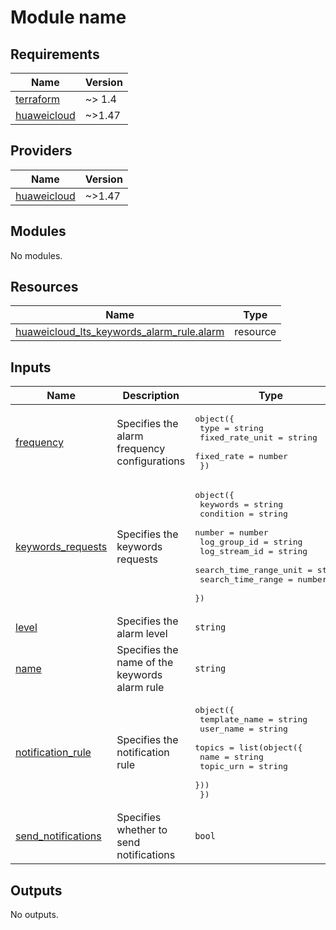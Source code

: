 # Module name
<!-- BEGIN_TF_DOCS -->
## Requirements

| Name | Version |
|------|---------|
| <a name="requirement_terraform"></a> [terraform](#requirement\_terraform) | ~> 1.4 |
| <a name="requirement_huaweicloud"></a> [huaweicloud](#requirement\_huaweicloud) | ~>1.47 |

## Providers

| Name | Version |
|------|---------|
| <a name="provider_huaweicloud"></a> [huaweicloud](#provider\_huaweicloud) | ~>1.47 |

## Modules

No modules.

## Resources

| Name | Type |
|------|------|
| [huaweicloud_lts_keywords_alarm_rule.alarm](https://registry.terraform.io/providers/huaweicloud/huaweicloud/latest/docs/resources/lts_keywords_alarm_rule) | resource |

## Inputs

| Name | Description | Type | Default | Required |
|------|-------------|------|---------|:--------:|
| <a name="input_frequency"></a> [frequency](#input\_frequency) | Specifies the alarm frequency configurations | <pre>object({<br>    type            = string<br>    fixed_rate_unit = string<br>    fixed_rate      = number<br>  })</pre> | n/a | yes |
| <a name="input_keywords_requests"></a> [keywords\_requests](#input\_keywords\_requests) | Specifies the keywords requests | <pre>object({<br>    keywords               = string<br>    condition              = string<br>    number                 = number<br>    log_group_id           = string<br>    log_stream_id          = string<br>    search_time_range_unit = string<br>    search_time_range      = number<br>  })</pre> | n/a | yes |
| <a name="input_level"></a> [level](#input\_level) | Specifies the alarm level | `string` | `"INFO"` | no |
| <a name="input_name"></a> [name](#input\_name) | Specifies the name of the keywords alarm rule | `string` | n/a | yes |
| <a name="input_notification_rule"></a> [notification\_rule](#input\_notification\_rule) | Specifies the notification rule | <pre>object({<br>    template_name = string<br>    user_name     = string<br>    topics        = list(object({<br>      name      = string<br>      topic_urn = string<br>    }))<br>  })</pre> | n/a | yes |
| <a name="input_send_notifications"></a> [send\_notifications](#input\_send\_notifications) | Specifies whether to send notifications | `bool` | `"true"` | no |

## Outputs

No outputs.
<!-- END_TF_DOCS -->